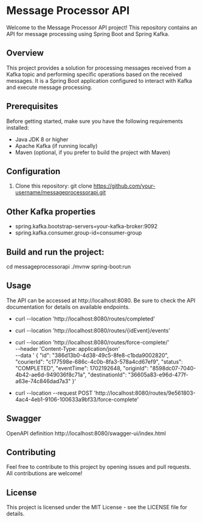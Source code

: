 # Message Processor API
Welcome to the Message Processor API project! This repository contains an API for message processing using Spring Boot and Spring Kafka.

## Overview
This project provides a solution for processing messages received from a Kafka topic and performing specific operations based on the received messages. It is a Spring Boot application configured to interact with Kafka and execute message processing.

## Prerequisites
Before getting started, make sure you have the following requirements installed:
- Java JDK 8 or higher
- Apache Kafka (if running locally)
- Maven (optional, if you prefer to build the project with Maven)

## Configuration
1. Clone this repository:
git clone https://github.com/your-username/messageprocessorapi.git

## Other Kafka properties
- spring.kafka.bootstrap-servers=your-kafka-broker:9092
- spring.kafka.consumer.group-id=consumer-group

## Build and run the project:
cd messageprocessorapi
./mvnw spring-boot:run

## Usage
The API can be accessed at http://localhost:8080. Be sure to check the API documentation for details on available endpoints.

- curl --location 'http://localhost:8080/routes/completed'

- curl --location 'http://localhost:8080/routes/{idEvent}/events'

- curl  --location 'http://localhost:8080/routes/force-complete/' \
		--header 'Content-Type: application/json' \
		--data '    {
		        "id": "386d13b0-4d38-49c5-8fe8-c1bda9002820",
		        "courierId": "c177598e-686c-4c0b-8fa3-578a4cd67ef9",
		        "status": "COMPLETED",
		        "eventTime": 1702192648,
		        "originId": "8598dc07-7040-4b42-ae6d-949036f8c71a",
		        "destinationId": "36605a83-e96d-477f-a63e-74c846dad7a3"
		    }'
		    
- curl --location 
	   --request POST 'http://localhost:8080/routes/9e561803-4ac4-4eb1-9106-100633a9bf33/force-complete'		    		    

## Swagger
OpenAPI definition
http://localhost:8080/swagger-ui/index.html

## Contributing
Feel free to contribute to this project by opening issues and pull requests. All contributions are welcome!

## License
This project is licensed under the MIT License - see the LICENSE file for details.
